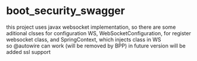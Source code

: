 # boot_security_swagger
this project uses javax websocket implementation, so there are some aditional clsses for configuration WS, 
WebSocketConfiguration, for register websocket class, and SpringContext, which injects class in WS  
so @autowire can work (will be removed by BPP)
in future version will be added ssl support

